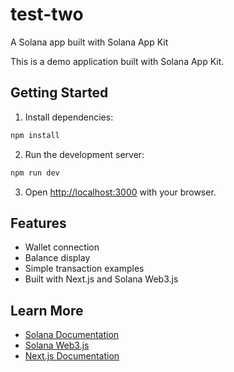 # test-two

A Solana app built with Solana App Kit

This is a demo application built with Solana App Kit.

## Getting Started

1. Install dependencies:
```bash
npm install
```

2. Run the development server:
```bash
npm run dev
```

3. Open [http://localhost:3000](http://localhost:3000) with your browser.

## Features

- Wallet connection
- Balance display
- Simple transaction examples
- Built with Next.js and Solana Web3.js

## Learn More

- [Solana Documentation](https://docs.solana.com/)
- [Solana Web3.js](https://github.com/solana-labs/solana-web3.js)
- [Next.js Documentation](https://nextjs.org/docs)
